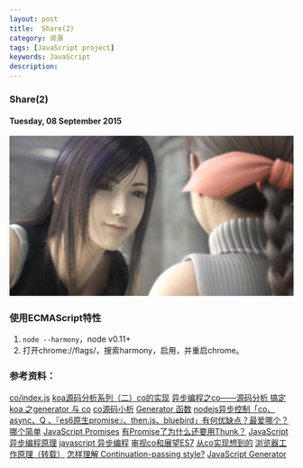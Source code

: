 ```yaml
---
layout: post
title:  Share(2)
category: 资源
tags: [JavaScript project]
keywords: JavaScript 
description: 
---
```


### Share(2) 

#### Tuesday, 08 September 2015

![最终幻想](/../../assets/img/resource/2015/df.jpg)

### 使用ECMAScript特性

1. `node --harmony`，node v0.11+
2. 打开chrome://flags/，搜索harmony，启用，并重启chrome。



### 参考资料：
[co/index.js](https://github.com/tj/co/blob/master/index.js)
[koa源码分析系列（二）co的实现](http://purplebamboo.github.io/2014/05/24/koa-source-analytics-2/)
[异步编程之co——源码分析 ](http://yikaj.gitcafe.io/2015/05/12/%E5%BC%82%E6%AD%A5%E7%BC%96%E7%A8%8B%E4%B9%8Bco%E2%80%94%E2%80%94%E6%BA%90%E7%A0%81%E5%88%86%E6%9E%90/)
[搞定 koa 之generator 与 co](http://boke.io/gao-ding-koa-zhi-generator-yu-co/)
[co源码小析](http://jser.me/2015/05/29/co%E6%BA%90%E7%A0%81%E5%B0%8F%E6%9E%90.html)
[Generator 函数](http://es6.ruanyifeng.com/#docs/generator)
[nodejs异步控制「co、async、Q 、『es6原生promise』、then.js、bluebird」有何优缺点？最爱哪个？哪个简单](http://www.zhihu.com/question/25413141)
[JavaScript Promises](http://www.html5rocks.com/en/tutorials/es6/promises/#toc-parallelism-sequencing)
[有Promise了为什么还要用Thunk？](https://github.com/thunks/thunks/issues/1)
[JavaScript异步编程原理](http://div.io/topic/762)
[javascript 异步编程](http://www.cnblogs.com/rubylouvre/archive/2011/03/14/1982699.html)
[审视co和展望ES7](http://www.html-js.com/article/2424)
[从co实现想到的](http://www.helix.name/cong-coshi-xian-xiang-dao-de/)
[浏览器工作原理（转载）](http://www.helix.name/wei-ming-ming-4/)
[怎样理解 Continuation-passing style?](http://www.zhihu.com/question/20259086)
[JavaScript Generator](http://pij.robinqu.me/JavaScript_Core/Functional_JavaScript/JavaScript_Generator.html)
